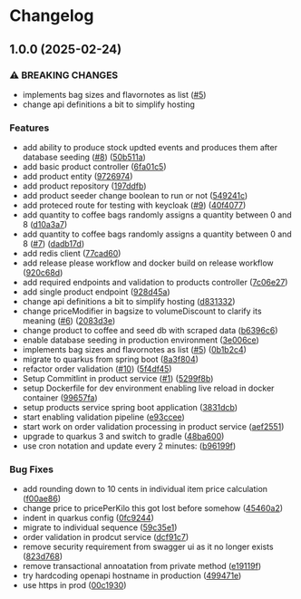 # Changelog

## 1.0.0 (2025-02-24)


### ⚠ BREAKING CHANGES

* implements bag sizes and flavornotes as list  ([#5](https://github.com/KompBasEntw-HTW/products/issues/5))
* change api definitions a bit to simplify hosting

### Features

* add ability to produce stock updted events and produces them after database seeding ([#8](https://github.com/KompBasEntw-HTW/products/issues/8)) ([50b511a](https://github.com/KompBasEntw-HTW/products/commit/50b511a13abf4fdea6d614e1c9b20391c7fccfa6))
* add basic product controller ([6fa01c5](https://github.com/KompBasEntw-HTW/products/commit/6fa01c5a1e5a67fe235db35ae3ed1d3a88ab5260))
* add product entity ([9726974](https://github.com/KompBasEntw-HTW/products/commit/97269744bd1b8f6f7a3a61255af99311aae54c9b))
* add product repository ([197ddfb](https://github.com/KompBasEntw-HTW/products/commit/197ddfb081643034d9d9ec48b7e543a967c7691c))
* add product seeder change boolean to run or not ([549241c](https://github.com/KompBasEntw-HTW/products/commit/549241c7abcdb87aa88638038748be1833b4c51e))
* add proteced route for testing with keycloak ([#9](https://github.com/KompBasEntw-HTW/products/issues/9)) ([40f4077](https://github.com/KompBasEntw-HTW/products/commit/40f4077f65c2fbf26bfa319de976e89e1a43ff6b))
* add quantity to coffee bags randomly assigns a quantity between 0 and 8 ([d10a3a7](https://github.com/KompBasEntw-HTW/products/commit/d10a3a72c5d54b12b382da2822edb34966ac8816))
* add quantity to coffee bags randomly assigns a quantity between 0 and 8 ([#7](https://github.com/KompBasEntw-HTW/products/issues/7)) ([dadb17d](https://github.com/KompBasEntw-HTW/products/commit/dadb17db6c990074ed7155de0ec95acf35f45fa7))
* add redis client ([77cad60](https://github.com/KompBasEntw-HTW/products/commit/77cad60ddf0f8a49c36473909e53e373561e53e6))
* add release please workflow and docker build on release workflow ([920c68d](https://github.com/KompBasEntw-HTW/products/commit/920c68d1c928566ae9eb2919408f4c28569d085b))
* add required endpoints and validation to products controller ([7c06e27](https://github.com/KompBasEntw-HTW/products/commit/7c06e279e58eaa6f847931af018c7b4b1aa32f03))
* add single product endpoint ([928d45a](https://github.com/KompBasEntw-HTW/products/commit/928d45a4ef753c6ca8fc4941600dd9d0996eb4c2))
* change api definitions a bit to simplify hosting ([d831332](https://github.com/KompBasEntw-HTW/products/commit/d8313320f517a5a3e1ba40a52f3e9e1b23d75598))
* change priceModifier in bagsize to volumeDiscount to clarify its meaning ([#6](https://github.com/KompBasEntw-HTW/products/issues/6)) ([2083d3e](https://github.com/KompBasEntw-HTW/products/commit/2083d3e937ec1fa59b376ca848d3dcb0ba81d6ec))
* change product to coffee and seed db with scraped data ([b6396c6](https://github.com/KompBasEntw-HTW/products/commit/b6396c6eb52f4a7b9b45407e64080332b01e8841))
* enable database seeding in production environment ([3e006ce](https://github.com/KompBasEntw-HTW/products/commit/3e006cea4d8be46ed9d817e6940521099f4b9c29))
* implements bag sizes and flavornotes as list  ([#5](https://github.com/KompBasEntw-HTW/products/issues/5)) ([0b1b2c4](https://github.com/KompBasEntw-HTW/products/commit/0b1b2c4b3730e1e47805f328d4d5df62a72cae32))
* migrate to quarkus from spring boot ([8a3f804](https://github.com/KompBasEntw-HTW/products/commit/8a3f80432f851abea18be3b9bd58518fae6ef982))
* refactor order validation ([#10](https://github.com/KompBasEntw-HTW/products/issues/10)) ([5f4df45](https://github.com/KompBasEntw-HTW/products/commit/5f4df45efb915cc25197a537b20efc6182a5e65e))
* Setup Commitlint in product service ([#1](https://github.com/KompBasEntw-HTW/products/issues/1)) ([5299f8b](https://github.com/KompBasEntw-HTW/products/commit/5299f8bd59320b04d9e990175d7712b8394b43eb))
* setup Dockerfile for dev environment enabling live reload in docker container ([99657fa](https://github.com/KompBasEntw-HTW/products/commit/99657fa31ecffdd5df8876ac69be22d7f878a047))
* setup products service spring boot application ([3831dcb](https://github.com/KompBasEntw-HTW/products/commit/3831dcb2de7051dadd29c6337ad125ec058013a5))
* start enabling validation pipeline ([e93ccee](https://github.com/KompBasEntw-HTW/products/commit/e93ccee015ee118c16f1750ccb7a4cd6303c38c9))
* start work on order validation processing in product service ([aef2551](https://github.com/KompBasEntw-HTW/products/commit/aef25513e25ee80c6adae2976a5636b3b554a1bc))
* upgrade to quarkus 3 and switch to gradle ([48ba600](https://github.com/KompBasEntw-HTW/products/commit/48ba6009522e00a44455956885651c3e0cc2992e))
* use cron notation and update every 2 minutes: ([b96199f](https://github.com/KompBasEntw-HTW/products/commit/b96199f6720aeeaefe09d43cb8dd16febc0bc714))


### Bug Fixes

* add rounding down to 10 cents in individual item price calculation ([f00ae86](https://github.com/KompBasEntw-HTW/products/commit/f00ae86e2701b83c625a3559c90de7750660c011))
* change price to pricePerKilo this got lost before somehow ([45460a2](https://github.com/KompBasEntw-HTW/products/commit/45460a233b014a7da7c059a2a5110bce77b572ca))
* indent in quarkus config ([0fc9244](https://github.com/KompBasEntw-HTW/products/commit/0fc924434aa2c82d9eb8ffa440b179b2aa0e7c7f))
* migrate to individual sequence ([59c35e1](https://github.com/KompBasEntw-HTW/products/commit/59c35e196989767656316ce539c928a9cfeb2ed6))
* order validation in prodcut service ([dcf91c7](https://github.com/KompBasEntw-HTW/products/commit/dcf91c7281ba0337d92eced949c720033aa2d14d))
* remove security requirement from swagger ui as it no longer exists ([823d768](https://github.com/KompBasEntw-HTW/products/commit/823d7682e9fb547c9d11ec40cb0c1d4a4036dd74))
* remove transactional annoatation from private method ([e19119f](https://github.com/KompBasEntw-HTW/products/commit/e19119ff438904c6f0d136a50edbd7d1a79f3db4))
* try hardcoding openapi hostname in production ([499471e](https://github.com/KompBasEntw-HTW/products/commit/499471e300ed9bc9fb5bd22a401d70ca3d72cd61))
* use https in prod ([00c1930](https://github.com/KompBasEntw-HTW/products/commit/00c193024eac467fe290878911a03d60bef043ec))
